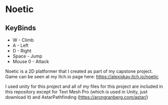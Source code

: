# Noetic

## KeyBinds
- W - Climb
- A - Left
- D - Right
- Space - Jump
- Mouse 0 - Attack



Noetic is a 2D platformer that I created as part of my capstone project. Game can be seen at my Itch.io page here: https://alexiskay.itch.io/noetic 

I used unity for this project and all of my files for this project are included in this repository except for Text Mesh Pro (which is used in Unity, just download it) and AstarPathfinding (https://arongranberg.com/astar/)

